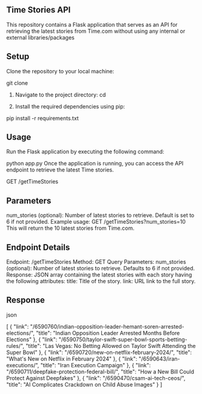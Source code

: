 ## Time Stories API
This repository contains a Flask application that serves as an API for retrieving the latest stories from Time.com without using any internal or external libraries/packages

## Setup
Clone the repository to your local machine:

 git clone <repository-url>
1. Navigate to the project directory:
cd <repository-directory>

2. Install the required dependencies using pip:

pip install -r requirements.txt


## Usage

Run the Flask application by executing the following command:

python app.py
Once the application is running, you can access the API endpoint to retrieve the latest Time stories.

GET /getTimeStories
## Parameters
num_stories (optional): Number of latest stories to retrieve. Default is set to 6 if not provided.
Example usage:
GET /getTimeStories?num_stories=10
This will return the 10 latest stories from Time.com.

## Endpoint Details
Endpoint: /getTimeStories
Method: GET
Query Parameters:
num_stories (optional): Number of latest stories to retrieve. Defaults to 6 if not provided.
Response: JSON array containing the latest stories with each story having the following attributes:
title: Title of the story.
link: URL link to the full story.
## Response
json

[
  {
    "link": "/6590760/indian-opposition-leader-hemant-soren-arrested-elections/",
    "title": "Indian Opposition Leader Arrested Months Before Elections"
  },
  {
    "link": "/6590750/taylor-swift-super-bowl-sports-betting-rules/",
    "title": "Las Vegas: No Betting Allowed on Taylor Swift Attending the Super Bowl"
  },
  {
    "link": "/6590720/new-on-netflix-february-2024/",
    "title": "What's New on Netflix in February 2024"
  },
  {
    "link": "/6590643/iran-executions/",
    "title": "Iran Execution Campaign"
  },
  {
    "link": "/6590711/deepfake-protection-federal-bill/",
    "title": "How a New Bill Could Protect Against Deepfakes"
  },
  {
    "link": "/6590470/csam-ai-tech-ceos/",
    "title": "AI Complicates Crackdown on Child Abuse Images"
  }
]
